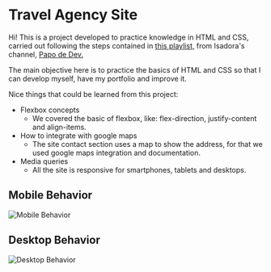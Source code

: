 # Travel Agency Site

Hi! This is a project developed to practice knowledge in HTML and CSS, carried out following the steps contained in [this playlist,](https://www.youtube.com/playlist?list=PLOUrDmh7c7mVzTETBVBerrMawaLd-4RMs)   from Isadora's channel, [Papo de Dev.](https://www.youtube.com/channel/UCRhKK6VrISnIWPJjYxBPKnA)

The main objective here is to practice the basics of HTML and CSS so that I can develop myself, have my portfolio and improve it.

Nice things that could be learned from this project:
- Flexbox concepts
	- We covered the basic of flexbox, like: flex-direction, justify-content and align-items.
- How to integrate with google maps
	- The site contact section uses a map to show the address, for that we used google maps integration and documentation.
- Media queries
	- All the site is responsive for smartphones, tablets and desktops.

## Mobile Behavior
![Mobile Behavior](https://github.com/OtavioCleyderman/site-viagem/blob/main/imagens/gif-mobile.gif?raw=true)

## Desktop Behavior
![Desktop Behavior](https://github.com/OtavioCleyderman/site-viagem/blob/main/imagens/gif-laptop.gif?raw=true)
